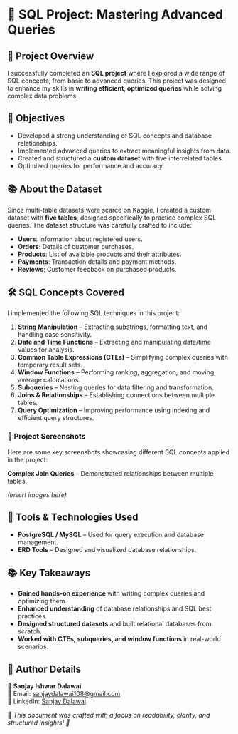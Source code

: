 # 🚀 SQL Project: Mastering Advanced Queries

## 📌 Project Overview
I successfully completed an **SQL project** where I explored a wide range of SQL concepts, from basic to advanced queries. This project was designed to enhance my skills in **writing efficient, optimized queries** while solving complex data problems.

## 🎯 Objectives
- Developed a strong understanding of SQL concepts and database relationships.
- Implemented advanced queries to extract meaningful insights from data.
- Created and structured a **custom dataset** with five interrelated tables.
- Optimized queries for performance and accuracy.

## 📚 About the Dataset
Since multi-table datasets were scarce on Kaggle, I created a custom dataset with **five tables**, designed specifically to practice complex SQL queries. The dataset structure was carefully crafted to include:

- **Users**: Information about registered users.
- **Orders**: Details of customer purchases.
- **Products**: List of available products and their attributes.
- **Payments**: Transaction details and payment methods.
- **Reviews**: Customer feedback on purchased products.

## 🛠 SQL Concepts Covered
I implemented the following SQL techniques in this project:

1. **String Manipulation** – Extracting substrings, formatting text, and handling case sensitivity.
2. **Date and Time Functions** – Extracting and manipulating date/time values for analysis.
3. **Common Table Expressions (CTEs)** – Simplifying complex queries with temporary result sets.
4. **Window Functions** – Performing ranking, aggregation, and moving average calculations.
5. **Subqueries** – Nesting queries for data filtering and transformation.
6. **Joins & Relationships** – Establishing connections between multiple tables.
7. **Query Optimization** – Improving performance using indexing and efficient query structures.

### 📸 Project Screenshots
Here are some key screenshots showcasing different SQL concepts applied in the project:

 **Complex Join Queries** – Demonstrated relationships between multiple tables.


_(Insert images here)_

## 🔧 Tools & Technologies Used
- **PostgreSQL / MySQL** – Used for query execution and database management.
- **ERD Tools** – Designed and visualized database relationships.

## 📚 Key Takeaways
- **Gained hands-on experience** with writing complex queries and optimizing them.
- **Enhanced understanding** of database relationships and SQL best practices.
- **Designed structured datasets** and built relational databases from scratch.
- **Worked with CTEs, subqueries, and window functions** in real-world scenarios.

## 📢 Author Details
📝 **Sanjay Ishwar Dalawai**  
📧 Email: [sanjaydalawai108@gmail.com](mailto:sanjaydalawai108@gmail.com)  
🔗 LinkedIn: [Sanjay Dalawai](https://www.linkedin.com/in/sanjay-dalawai-460a20216/)  

🎨 *This document was crafted with a focus on readability, clarity, and structured insights! 🚀*

